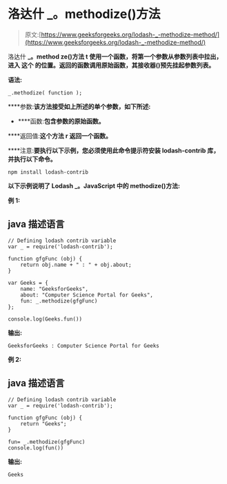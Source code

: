 # 洛达什 _。methodize()方法

> 原文:[https://www.geeksforgeeks.org/lodash-_-methodize-method/](https://www.geeksforgeeks.org/lodash-_-methodize-method/)

洛达什 **_。method ze()**方法 t 使用一个函数，将第一个参数从参数列表中拉出，进入 **这个** 的位置。返回的函数调用原始函数，其接收器(**)预先挂起参数列表。**

****语法:****

```
_.methodize( function ); 
```

****参数:**该方法接受如上所述的单个参数，如下所述:**

*   ****函数:**包含参数的原始函数。**

****返回值:**这个方法 r 返回一个函数。**

****注意:**要执行以下示例，您必须使用此命令提示符安装 **lodash-contrib** 库，并执行以下命令。**

```
npm install lodash-contrib 
```

**以下示例说明了 Lodash _。JavaScript 中的 methodize()方法:**

****例 1:****

## **java 描述语言**

```
// Defining lodash contrib variable
var _ = require('lodash-contrib'); 

function gfgFunc (obj) {
    return obj.name + " : " + obj.about;
}

var Geeks = {
    name: "GeeksforGeeks",
    about: "Computer Science Portal for Geeks",
    fun: _.methodize(gfgFunc)
};

console.log(Geeks.fun())
```

****输出:****

```
GeeksforGeeks : Computer Science Portal for Geeks 
```

****例 2:****

## **java 描述语言**

```
// Defining lodash contrib variable
var _ = require('lodash-contrib'); 

function gfgFunc (obj) {
    return "Geeks";
}

fun= _.methodize(gfgFunc)
console.log(fun())
```

****输出:****

```
Geeks 
```